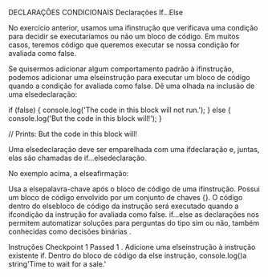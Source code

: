 DECLARAÇÕES CONDICIONAIS
Declarações If...Else

No exercício anterior, usamos uma ifinstrução que verificava uma condição para decidir se executaríamos ou não um bloco de código. Em muitos casos, teremos código que queremos executar se nossa condição for avaliada como false.

Se quisermos adicionar algum comportamento padrão à ifinstrução, podemos adicionar uma elseinstrução para executar um bloco de código quando a condição for avaliada como false. Dê uma olhada na inclusão de uma elsedeclaração:

if (false) {
  console.log('The code in this block will not run.');
} else {
  console.log('But the code in this block will!');
}

// Prints: But the code in this block will!

Uma elsedeclaração deve ser emparelhada com uma ifdeclaração e, juntas, elas são chamadas de if...elsedeclaração.

No exemplo acima, a elseafirmação:

Usa a elsepalavra-chave após o bloco de código de uma ifinstrução.
Possui um bloco de código envolvido por um conjunto de chaves {}.
O código dentro do elsebloco de código da instrução será executado quando a ifcondição da instrução for avaliada como false.
if...else as declarações nos permitem automatizar soluções para perguntas do tipo sim ou não, também conhecidas como decisões binárias .

Instruções
Checkpoint 1 Passed
1 .
Adicione uma elseinstrução à instrução existente if. Dentro do bloco de código da else instrução, console.log()a string'Time to wait for a sale.'